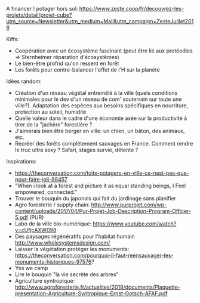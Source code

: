 A financer ! potager hors sol: https://www.zeste.coop/fr/decouvrez-les-projets/detail/projet-cube?utm_source=Newsletter&utm_medium=Mail&utm_campaign=ZesteJuillet2018

Kiffs:
- Coopération avec un écosystème fascinant (peut être lié aux protéodies => Sternheimer réparation d'écosystèmes)
- Le bien-être profnd qu'on ressent en forêt
- Les forêts pour contre-balancer l'effet de l'H sur la planète

Idées random:
- Création d'un réseau végétal entremêlé à la ville (quels conditions minimales pour le dev d'un réseau de com' souterrain sur toute une ville?). Adaptation des espèces aux besoins spécifiques en nourriture, protection au soleil, humidité
- Quelle valeur dans le cadre d'une économie axée sur la productivité à tirer de la "jachère" forestière ? 
- J'aimerais bien être berger en ville: un chien, un bâton, des animaux, etc.
- Recréer des forêts complètement sauvages en France. Comment rendre le truc ultra sexy ? Safari, stages survie, détente ?

Inspirations:
- https://theconversation.com/toits-potagers-en-ville-ce-nest-pas-que-pour-faire-joli-88457
- "When i look at à forest and picture it as equal standing beings, I Feel empowered, connected."
- Trouver le bouquin du japonais qui fait du jardinage sans planifier
- Agro foresterie / supply chain: http://www.purprojet.com/wp-content/uploads/2017/04/Pur-Projet-Job-Description-Program-Officer-5.pdf (PUR)
- Labo de la ville bio-numérique: https://www.youtube.com/watch?v=cUfjcAXW098
- Des paysages régénératifs pour l'habitat humain http://www.wholesystemsdesign.com/
- Laisser la végétation protéger les monuments: https://theconversation.com/pourquoi-il-faut-reensauvager-les-monuments-historiques-97576?
- Yes we camp
- Lire le bouquin "la vie secrète des arbres"
- Agriculture syntropique: http://www.agroforesterie.fr/actualites/2018/documents/Plaquette-presentation-Agriculture-Syntropique-Ernst-Gotsch-AFAF.pdf



